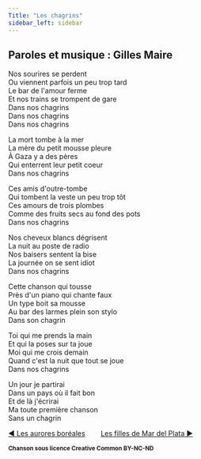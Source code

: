 ```yaml
---
Title: "Les chagrins"
sidebar_left: sidebar
---
```


##  Paroles et musique : Gilles Maire
  
  
Nos sourires se perdent  
Ou viennent parfois un peu trop tard  
Le bar de l'amour ferme  
Et nos trains se trompent de gare  
Dans nos chagrins  
Dans nos chagrins  
Dans nos chagrins  
  
La mort tombe à la mer  
La mère du petit mousse pleure  
À Gaza y a des pères  
Qui enterrent leur petit coeur  
Dans nos chagrins  
  
Ces amis d'outre-tombe  
Qui tombent la veste un peu trop tôt  
Ces amours de trois plombes  
Comme des fruits secs au fond des pots  
Dans nos chagrins  
  
Nos cheveux blancs dégrisent  
La nuit au poste de radio  
Nos baisers sentent la bise  
La journée on se sent idiot  
Dans nos chagrins  
  
Cette chanson qui tousse  
Près d'un piano qui chante faux  
Un type boit sa mousse  
Au bar des larmes plein son stylo  
Dans son chagrin  
  
Toi qui me prends la main  
Et qui la poses sur ta joue  
Moi qui me crois demain  
Quand c'est la nuit que tout se joue  
Dans nos chagrins  
  
Un jour je partirai  
Dans un pays où il fait bon  
Et de là j'écrirai  
Ma toute première chanson  
Sans un chagrin  
  


[ ◀ Les aurores boréales](../les_aurores_boréales) ​ ​ ​ ​ ​ ​ ​ ​ ​ ​ ​ ​[Les filles de Mar del Plata ▶](../les_filles_de_mar_del_plata)


<b><sub>Chanson sous licence Creative Common BY-NC-ND</sub></b>
